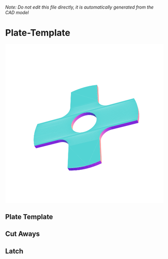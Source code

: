 ###### Note: Do not edit this file directly, it is automatically generated from the CAD model

# Plate-Template

![](/project.svg)

## Plate Template


## Cut Aways


## Latch


